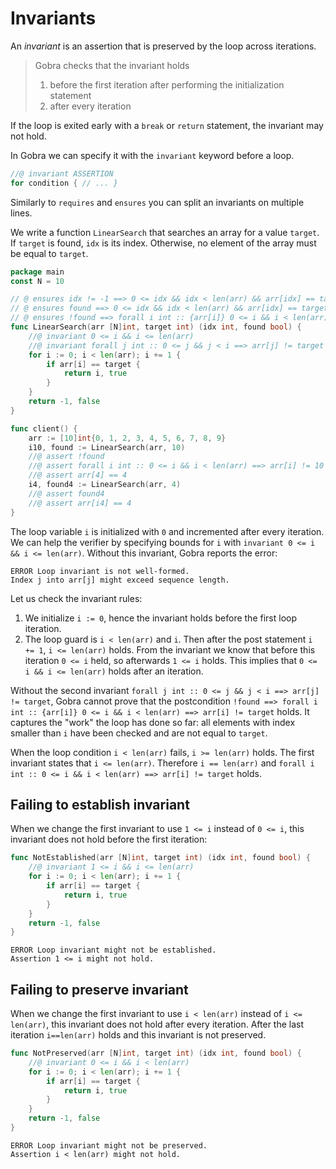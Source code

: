 # Invariants

An _invariant_ is an assertion that is preserved by the loop across iterations.

> Gobra checks that the invariant holds
> 1. before the first iteration after performing the initialization statement
> 2. after every iteration

If the loop is exited early with a `break` or `return` statement, the invariant may not hold.

In Gobra we can specify it with the `invariant` keyword before a loop.
``` go
//@ invariant ASSERTION
for condition { // ... }
```

Similarly to `requires` and `ensures` you can split an invariants on multiple lines.

We write a function `LinearSearch` that searches an array for a value `target`.
If `target` is found, `idx` is its index. Otherwise, no element of the array must be equal to `target`.

``` go
package main
const N = 10

// @ ensures idx != -1 ==> 0 <= idx && idx < len(arr) && arr[idx] == target
// @ ensures found ==> 0 <= idx && idx < len(arr) && arr[idx] == target
// @ ensures !found ==> forall i int :: {arr[i]} 0 <= i && i < len(arr) ==> arr[i] != target
func LinearSearch(arr [N]int, target int) (idx int, found bool) {
	//@ invariant 0 <= i && i <= len(arr)
	//@ invariant forall j int :: 0 <= j && j < i ==> arr[j] != target
	for i := 0; i < len(arr); i += 1 {
		if arr[i] == target {
			return i, true
		}
	}
	return -1, false
}

func client() {
	arr := [10]int{0, 1, 2, 3, 4, 5, 6, 7, 8, 9}
	i10, found := LinearSearch(arr, 10)
	//@ assert !found
	//@ assert forall i int :: 0 <= i && i < len(arr) ==> arr[i] != 10
	//@ assert arr[4] == 4
	i4, found4 := LinearSearch(arr, 4)
	//@ assert found4
	//@ assert arr[i4] == 4
}
```

The loop variable `i` is initialized with `0` and incremented after every iteration.
We can help the verifier by specifying bounds for `i` with `invariant 0 <= i && i <= len(arr)`.
Without this invariant, Gobra reports the error:
``` text
ERROR Loop invariant is not well-formed. 
Index j into arr[j] might exceed sequence length.
```
Let us check the invariant rules:
1. We initialize `i := 0`, hence the invariant holds before the first loop iteration.
2. The loop guard is `i < len(arr)` and `i`. Then after the post statement `i += 1`, `i <= len(arr)` holds. From the invariant we know that before this iteration `0 <= i` held, so afterwards `1 <= i` holds. This implies that `0 <= i && i <= len(arr)` holds after an iteration.


Without the second invariant `forall j int :: 0 <= j && j < i ==> arr[j] != target`,
Gobra cannot prove that the postcondition `!found ==> forall i int :: {arr[i]} 0 <= i && i < len(arr) ==> arr[i] != target` holds.
It captures the "work" the loop has done so far: all elements with index smaller than `i` have been checked and are not equal to `target`.

When the loop condition `i < len(arr)` fails, `i >= len(arr)` holds.
The first invariant states that `i <= len(arr)`.
Therefore `i == len(arr)` and `forall i int :: 0 <= i && i < len(arr) ==> arr[i] != target` holds.

## Failing to establish invariant
When we change the first invariant to use `1 <= i` instead of `0 <= i`, this invariant does not hold before the first iteration:
``` go
func NotEstablished(arr [N]int, target int) (idx int, found bool) {
	//@ invariant 1 <= i && i <= len(arr)
	for i := 0; i < len(arr); i += 1 {
		if arr[i] == target {
			return i, true
		}
	}
	return -1, false
}
```
``` text
ERROR Loop invariant might not be established. 
Assertion 1 <= i might not hold.
```

## Failing to preserve invariant
When we change the first invariant to use `i < len(arr)` instead of `i <= len(arr)`, this invariant does not hold after every iteration.
After the last iteration `i==len(arr)` holds and this invariant is not preserved.
``` go
func NotPreserved(arr [N]int, target int) (idx int, found bool) {
	//@ invariant 0 <= i && i < len(arr)
	for i := 0; i < len(arr); i += 1 {
		if arr[i] == target {
			return i, true
		}
	}
	return -1, false
}
```
``` text
ERROR Loop invariant might not be preserved. 
Assertion i < len(arr) might not hold.
```

<!-- ``` text -->
<!-- ERROR Postcondition might not hold.  -->
<!-- Assertion !found ==> forall i int :: {arr[i]} 0 <= i && i < len(arr) ==> arr[i] != target might not hold. -->
<!-- ``` -->

<!--
``` gobra
func client() {
	{ // to limit the scope
		i := 0 // hoisted initialization

		assert INV

		invariant INV
		for ; i < N; i++ {
			BODY	// assuming no jumps outside
			assert INV
		}
		assert INV
	}
	// assert INV // may fail here, could depend on i that is out of scope
}
``` 
-->
